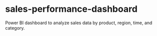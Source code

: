 # sales-performance-dashboard
Power BI dashboard to analyze sales data by product, region, time, and category.
